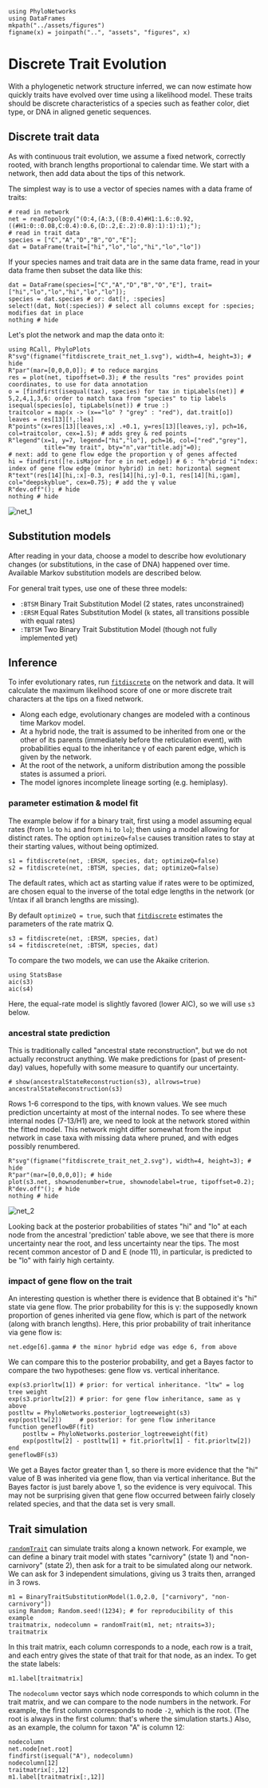 ```@setup fitdiscrete_trait
using PhyloNetworks
using DataFrames
mkpath("../assets/figures")
figname(x) = joinpath("..", "assets", "figures", x)
```

# Discrete Trait Evolution

With a phylogenetic network structure inferred, we can now estimate how quickly traits
have evolved over time using a likelihood model. These traits should be discrete
characteristics of a species such as feather color, diet type,
or DNA in aligned genetic sequences.

## Discrete trait data

As with continuous trait evolution, we assume a fixed network, correctly rooted,
with branch lengths proportional to calendar time. We start with a network, then
add data about the tips of this network.

The simplest way is to use a vector of species names with a data frame of traits:

```@repl fitdiscrete_trait
# read in network
net = readTopology("(O:4,(A:3,((B:0.4)#H1:1.6::0.92,((#H1:0::0.08,C:0.4):0.6,(D:.2,E:.2):0.8):1):1):1);");
# read in trait data
species = ["C","A","D","B","O","E"];
dat = DataFrame(trait=["hi","lo","lo","hi","lo","lo"])
```

If your species names and trait data are in the same data frame,
read in your data frame then subset the data like this:
```@example fitdiscrete_trait
dat = DataFrame(species=["C","A","D","B","O","E"], trait=["hi","lo","lo","hi","lo","lo"]);
species = dat.species # or: dat[!, :species]
select!(dat, Not(:species)) # select all columns except for :species; modifies dat in place
nothing # hide
```

Let's plot the network and map the data onto it:

```@example fitdiscrete_trait
using RCall, PhyloPlots
R"svg"(figname("fitdiscrete_trait_net_1.svg"), width=4, height=3); # hide
R"par"(mar=[0,0,0,0]); # to reduce margins
res = plot(net, tipoffset=0.3); # the results "res" provides point coordinates, to use for data annotation
o = [findfirst(isequal(tax), species) for tax in tipLabels(net)] # 5,2,4,1,3,6: order to match taxa from "species" to tip labels
isequal(species[o], tipLabels(net)) # true :)
traitcolor = map(x -> (x=="lo" ? "grey" : "red"), dat.trait[o])
leaves = res[13][!,:lea]
R"points"(x=res[13][leaves,:x] .+0.1, y=res[13][leaves,:y], pch=16, col=traitcolor, cex=1.5); # adds grey & red points
R"legend"(x=1, y=7, legend=["hi","lo"], pch=16, col=["red","grey"],
          title="my trait", bty="n",var"title.adj"=0);
# next: add to gene flow edge the proportion γ of genes affected
hi = findfirst([!e.isMajor for e in net.edge]) # 6 : "h"ybrid "i"ndex: index of gene flow edge (minor hybrid) in net: horizontal segment
R"text"(res[14][hi,:x]-0.3, res[14][hi,:y]-0.1, res[14][hi,:gam], col="deepskyblue", cex=0.75); # add the γ value
R"dev.off"(); # hide
nothing # hide
```

![net_1](../assets/figures/fitdiscrete_trait_net_1.svg)

## Substitution models

After reading in your data, choose a model to describe how evolutionary changes
(or substitutions, in the case of DNA) happened over time.
Available Markov substitution models are described below.

For general trait types, use one of these three models:
- `:BTSM` Binary Trait Substitution Model (2 states, rates unconstrained)
- `:ERSM` Equal Rates Substitution Model
  (`k` states, all transitions possible with equal rates)
- `:TBTSM` Two Binary Trait Substitution Model (though not fully implemented yet)


## Inference

To infer evolutionary rates, run [`fitdiscrete`](@ref) on the network and data.
It will calculate the maximum likelihood score
of one or more discrete trait characters at the tips
on a fixed network.

- Along each edge, evolutionary changes are modeled with a
  continous time Markov model.
- At a hybrid node, the trait is assumed to be inherited from one or the other
  of its parents (immediately before the reticulation event),
  with probabilities equal to the inheritance γ of each parent edge,
  which is given by the network.
- At the root of the network, a uniform distribution among the possible
  states is assumed a priori.
- The model ignores incomplete lineage sorting (e.g. hemiplasy).

### parameter estimation & model fit

The example below if for a binary trait, first using a model assuming
equal rates (from `lo` to `hi` and from `hi` to `lo`);
then using a model allowing for distinct rates.
The option `optimizeQ=false` causes transition rates
to stay at their starting values, without being optimized.

```@repl fitdiscrete_trait
s1 = fitdiscrete(net, :ERSM, species, dat; optimizeQ=false)
s2 = fitdiscrete(net, :BTSM, species, dat; optimizeQ=false)
```
The default rates, which act as starting value if rates were to be optimized,
are chosen equal to the inverse of the total edge lengths
in the network (or 1/ntax if all branch lengths are missing).

By default `optimizeQ = true`, such that [`fitdiscrete`](@ref)
estimates the parameters of the rate matrix Q.

```@repl fitdiscrete_trait
s3 = fitdiscrete(net, :ERSM, species, dat)
s4 = fitdiscrete(net, :BTSM, species, dat)
```

To compare the two models, we can use the Akaike criterion.
```@repl fitdiscrete_trait
using StatsBase
aic(s3)
aic(s4)
```
Here, the equal-rate model is slightly favored (lower AIC),
so we will use `s3` below.

### ancestral state prediction

This is traditionally called "ancestral state reconstruction",
but we do not actually reconstruct anything.
We make predictions for (past of present-day) values,
hopefully with some measure to quantify our uncertainty.

```@repl fitdiscrete_trait
# show(ancestralStateReconstruction(s3), allrows=true)
ancestralStateReconstruction(s3)
```
Rows 1-6 correspond to the tips, with known values.
We see much prediction uncertainty at most of the internal nodes.
To see where these internal nodes (7-13/H1) are, we need to look
at the network stored within the fitted model.
This network might differ somewhat from the input network in case
taxa with missing data where pruned, and with edges possibly renumbered.

```@example fitdiscrete_trait
R"svg"(figname("fitdiscrete_trait_net_2.svg"), width=4, height=3); # hide
R"par"(mar=[0,0,0,0]); # hide
plot(s3.net, shownodenumber=true, shownodelabel=true, tipoffset=0.2);
R"dev.off"(); # hide
nothing # hide
```

![net_2](../assets/figures/fitdiscrete_trait_net_2.svg)

Looking back at the posterior probabilities of states "hi" and "lo"
at each node from the ancestral 'prediction' table above,
we see that there is more uncertainty near the root, and
less uncertainty near the tips.
The most recent common ancestor of D and E (node 11),
in particular, is predicted to be "lo" with fairly high certainty.

### impact of gene flow on the trait

An interesting question is whether there is evidence that B obtained
it's "hi" state via gene flow. The prior probability for this is γ:
the supposedly known proportion of genes inherited via gene flow,
which is part of the network (along with branch lengths).
Here, this prior probability of trait inheritance via gene flow is:

```@repl fitdiscrete_trait
net.edge[6].gamma # the minor hybrid edge was edge 6, from above
```

We can compare this to the posterior probability, and get a Bayes factor
to compare the two hypotheses: gene flow vs. vertical inheritance.

```@repl fitdiscrete_trait
exp(s3.priorltw[1]) # prior: for vertical inheritance. "ltw" = log tree weight
exp(s3.priorltw[2]) # prior: for gene flow inheritance, same as γ above
postltw = PhyloNetworks.posterior_logtreeweight(s3)
exp(postltw[2])     # posterior: for gene flow inheritance
function geneflowBF(fit)
    postltw = PhyloNetworks.posterior_logtreeweight(fit)
    exp(postltw[2] - postltw[1] + fit.priorltw[1] - fit.priorltw[2])
end
geneflowBF(s3)
```

We get a Bayes factor greater than 1, so there is more evidence that
the "hi" value of B was inherited via gene flow, than via vertical
inheritance. But the Bayes factor is just barely above 1, so the
evidence is very equivocal.
This may not be surprising given that
gene flow occurred between fairly closely related species,
and that the data set is very small.

## Trait simulation

[`randomTrait`](@ref) can simulate traits along a known network.
For example, we can define a binary trait model with states
"carnivory" (state 1) and "non-carnivory" (state 2), then ask for
a trait to be simulated along our network. We can ask for
3 independent simulations, giving us 3 traits then, arranged in 3 rows.

```@repl fitdiscrete_trait
m1 = BinaryTraitSubstitutionModel(1.0,2.0, ["carnivory", "non-carnivory"])
using Random; Random.seed!(1234); # for reproducibility of this example
traitmatrix, nodecolumn = randomTrait(m1, net; ntraits=3);
traitmatrix
```

In this trait matrix, each column corresponds to a node,
each row is a trait, and each entry gives the state of that trait for that node,
as an index. To get the state labels:

```@repl fitdiscrete_trait
m1.label[traitmatrix]
```

The `nodecolumn` vector says which node corresponds to which column
in the trait matrix, and we can compare to the node numbers in the network.
For example, the first column corresponds to node `-2`, which is the root.
(The root is always in the first column: that's where the simulation starts.)
Also, as an example, the column for taxon "A" is column 12:

```@repl fitdiscrete_trait
nodecolumn
net.node[net.root]
findfirst(isequal("A"), nodecolumn)
nodecolumn[12]
traitmatrix[:,12]
m1.label[traitmatrix[:,12]]
```
